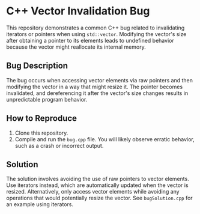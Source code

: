 # C++ Vector Invalidation Bug
This repository demonstrates a common C++ bug related to invalidating iterators or pointers when using `std::vector`.  Modifying the vector's size after obtaining a pointer to its elements leads to undefined behavior because the vector might reallocate its internal memory.

## Bug Description
The bug occurs when accessing vector elements via raw pointers and then modifying the vector in a way that might resize it.  The pointer becomes invalidated, and dereferencing it after the vector's size changes results in unpredictable program behavior.

## How to Reproduce
1. Clone this repository.
2. Compile and run the `bug.cpp` file.  You will likely observe erratic behavior, such as a crash or incorrect output.

## Solution
The solution involves avoiding the use of raw pointers to vector elements.  Use iterators instead, which are automatically updated when the vector is resized. Alternatively, only access vector elements while avoiding any operations that would potentially resize the vector. See `bugSolution.cpp` for an example using iterators.